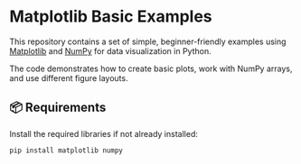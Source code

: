 # Matplotlib Basic Examples

This repository contains a set of simple, beginner-friendly examples using [Matplotlib](https://matplotlib.org/) and [NumPy](https://numpy.org/) for data visualization in Python.

The code demonstrates how to create basic plots, work with NumPy arrays, and use different figure layouts.

## 📦 Requirements

Install the required libraries if not already installed:

```bash
pip install matplotlib numpy
